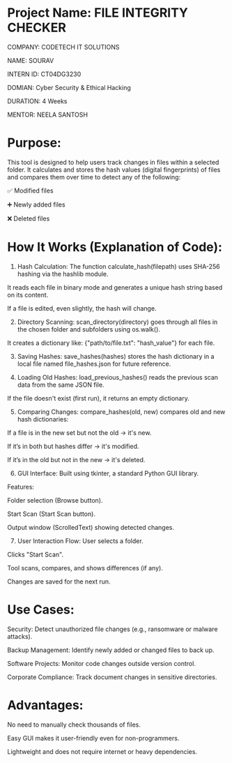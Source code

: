 # Project Name: FILE INTEGRITY CHECKER
COMPANY: CODETECH IT SOLUTIONS

NAME: SOURAV

INTERN ID: CT04DG3230

DOMIAN: Cyber Security & Ethical Hacking

DURATION: 4 Weeks

MENTOR: NEELA SANTOSH

# Purpose:
This tool is designed to help users track changes in files within a selected folder. It calculates and stores the hash values (digital fingerprints) of files and compares them over time to detect any of the following:

✅ Modified files

➕ Newly added files

❌ Deleted files

# How It Works (Explanation of Code):
1. Hash Calculation:
The function calculate_hash(filepath) uses SHA-256 hashing via the hashlib module.

It reads each file in binary mode and generates a unique hash string based on its content.

If a file is edited, even slightly, the hash will change.

2. Directory Scanning:
scan_directory(directory) goes through all files in the chosen folder and subfolders using os.walk().

It creates a dictionary like:
{"path/to/file.txt": "hash_value"} for each file.

3. Saving Hashes:
save_hashes(hashes) stores the hash dictionary in a local file named file_hashes.json for future reference.

4. Loading Old Hashes:
load_previous_hashes() reads the previous scan data from the same JSON file.

If the file doesn't exist (first run), it returns an empty dictionary.

5. Comparing Changes:
compare_hashes(old, new) compares old and new hash dictionaries:

If a file is in the new set but not the old → it's new.

If it’s in both but hashes differ → it's modified.

If it’s in the old but not in the new → it's deleted.

6. GUI Interface:
Built using tkinter, a standard Python GUI library.

Features:

Folder selection (Browse button).

Start Scan (Start Scan button).

Output window (ScrolledText) showing detected changes.

7. User Interaction Flow:
User selects a folder.

Clicks "Start Scan".

Tool scans, compares, and shows differences (if any).

Changes are saved for the next run.

# Use Cases:
 Security: Detect unauthorized file changes (e.g., ransomware or malware attacks).

 Backup Management: Identify newly added or changed files to back up.

 Software Projects: Monitor code changes outside version control.

 Corporate Compliance: Track document changes in sensitive directories.

# Advantages:
No need to manually check thousands of files.

Easy GUI makes it user-friendly even for non-programmers.

Lightweight and does not require internet or heavy dependencies.

